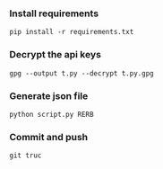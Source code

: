  ### Install requirements
 `pip install -r requirements.txt`
 ### Decrypt the api keys
 `gpg --output t.py --decrypt t.py.gpg`
 ### Generate json file
 `python script.py RERB`
 ### Commit and push
 `git truc`

